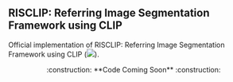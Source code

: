 ## RISCLIP: Referring Image Segmentation Framework using CLIP
Official implementation of RISCLIP: Referring Image Segmentation Framework using CLIP (<a href="https://arxiv.org/abs/2306.08498"><img src="https://img.shields.io/badge/arxiv-2306.08498-b31b1b"></a>).

<p align="center">
  :construction: **Code Coming Soon** :construction:
</p>

